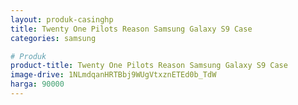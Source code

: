 ```yaml
---
layout: produk-casinghp
title: Twenty One Pilots Reason Samsung Galaxy S9 Case
categories: samsung

# Produk
product-title: Twenty One Pilots Reason Samsung Galaxy S9 Case
image-drive: 1NLmdqanHRTBbj9WUgVtxznETEd0b_TdW
harga: 90000
---
```

